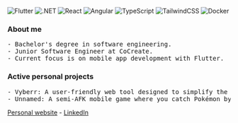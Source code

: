 <p>
  <img alt="Flutter" src="https://img.shields.io/badge/Flutter-02569B?style=for-the-badge&logo=flutter&logoColor=white"/>
  <img alt=".NET" src="https://img.shields.io/badge/.NET-5C2D91?style=for-the-badge&logo=.net&logoColor=white"/>
  <img alt="React" src="https://img.shields.io/badge/React-20232A?style=for-the-badge&logo=react&logoColor=61DAFB"/>
  <img alt="Angular" src="https://img.shields.io/badge/Angular-DD0031?style=for-the-badge&logo=angular&logoColor=white"/>
  <img alt="TypeScript" src="https://img.shields.io/badge/TypeScript-007ACC?style=for-the-badge&logo=typescript&logoColor=white"/>
  <img alt="TailwindCSS" src="https://img.shields.io/badge/Tailwind%20CSS-06B6D4.svg?style=for-the-badge&logo=Tailwind-CSS&logoColor=white"/>
  <img alt="Docker" src="https://img.shields.io/badge/Docker-2496ED.svg?style=for-the-badge&logo=Docker&logoColor=white"/>
</p>

### About me

<pre>
- Bachelor's degree in software engineering.
- Junior Software Engineer at CoCreate.
- Current focus is on mobile app development with Flutter.
</pre>

### Active personal projects

<pre>
- Vyberr: A user-friendly web tool designed to simplify the social event planning process, built with Angular and .NET.
- Unnamed: A semi-AFK mobile game where you catch Pokémon by walking in real life, built with Flutter.
</pre>

[Personal website](https://bradleyoosterveen.nl/) - [LinkedIn](https://www.linkedin.com/in/bradley-oosterveen-b6552a177/)
